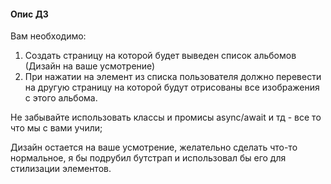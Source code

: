 #### Опис ДЗ
Вам необходимо:

1. Создать страницу на которой будет выведен список альбомов (Дизайн на ваше усмотрение)
2. При нажатии на элемент из списка пользователя должно перевести на другую страницу на которой будут отрисованы все изображения с этого альбома.

Не забывайте использовать классы и промисы async/await и тд - все то что мы с вами учили;


Дизайн остается на ваше усмотрение, желательно сделать что-то нормальное, я бы подрубил бутстрап и использовал бы его для стилизации элементов.